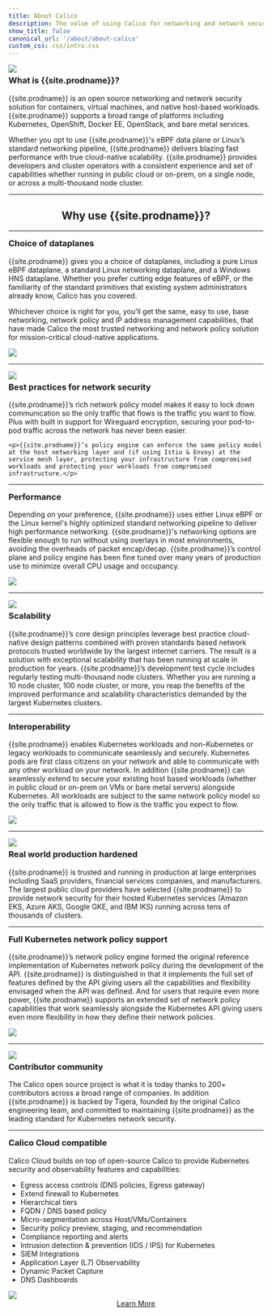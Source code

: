 ```yaml
---
title: About Calico
description: The value of using Calico for networking and network security for workloads and hosts.
show_title: false
canonical_url: '/about/about-calico'
custom_css: css/intro.css
---
```


<div id="why-use-calico-1" class="row">
  <div class="col-md-6">
    <img style="max-width: 330px" class="img-responsive center-block" src="{{ site.baseurl }}/images/felix_icon.png">
  </div>
  <div class="col-md-6">
    <h3 id="what-is" style="margin-top: 5px">What is {{site.prodname}}?</h3>
    <p>{{site.prodname}} is an open source networking and network security solution for containers, virtual machines, and native host-based workloads. {{site.prodname}} supports a broad range of platforms including Kubernetes, OpenShift, Docker EE, OpenStack, and bare metal services.</p>
    <p>Whether you opt to use {{site.prodname}}'s eBPF data plane or Linux’s standard networking pipeline, {{site.prodname}} delivers blazing fast performance with true cloud-native scalability. {{site.prodname}} provides developers and cluster operators with a consistent experience and set of capabilities whether running in public cloud or on-prem, on a single node, or across a multi-thousand node cluster.</p>
  </div>
</div>

<hr/>

<div style="text-align: center">
  <h2 id="why-use">Why use {{site.prodname}}?</h2>
</div>

<hr/>

<div id="why-use-calico-6" class="row">
  <div class="col-md-6">
    <h3 id="familiar" style="margin-top: 5px">Choice of dataplanes</h3>
    <p>{{site.prodname}} gives you a choice of dataplanes, including a pure Linux eBPF dataplane, a standard Linux networking dataplane, and a Windows HNS dataplane. Whether you prefer cutting edge features of eBPF, or the familiarity of the standard primitives that existing system administrators already know, Calico has you covered.</p>
    <p>Whichever choice is right for you, you’ll get the same, easy to use, base networking, network policy and IP address management capabilities, that have made Calico the most trusted networking and network policy solution for mission-critical cloud-native applications.</p>
  </div>
  <div class="col-md-6">
    <img class="img-responsive center-block" src="{{ site.baseurl }}/images/intro/multiple-dataplanes.png">
  </div>
</div>

<hr/>

<div id="why-use-calico-2" class="row">
  <div class="col-md-6">
    <img class="img-responsive center-block" src="{{ site.baseurl }}/images/intro/best-practices.png">
  </div>
  <div class="col-md-6">
    <h3 id="best-practices" style="margin-top: 5px">Best practices for network security</h3>
    <p>{{site.prodname}}’s rich network policy model makes it easy to lock down communication so the only traffic that flows is the traffic you want to flow. Plus with built in support for Wireguard encryption, securing your pod-to-pod traffic across the network has never been easier.</p>

    <p>{{site.prodname}}’s policy engine can enforce the same policy model at the host networking layer and (if using Istio & Envoy) at the service mesh layer, protecting your infrastructure from compromised workloads and protecting your workloads from compromised infrastructure.</p>
  </div>
</div>

<hr/>

<div id="why-use-calico-3" class="row">
  <div class="col-md-6">
    <h3 id="performance" style="margin-top: 5px">Performance</h3>
    <p>Depending on your preference, {{site.prodname}} uses either Linux eBPF or the Linux kernel's highly optimized standard networking pipeline to deliver high performance networking. {{site.prodname}}'s networking options are flexible enough to run without using overlays in most environments, avoiding the overheads of packet encap/decap. {{site.prodname}}’s control plane and policy engine has been fine tuned over many years of production use to minimize overall CPU usage and occupancy.</p>
  </div>
  <div class="col-md-6">
    <img class="img-responsive center-block" src="{{ site.baseurl }}/images/intro/performance.png">
  </div>
</div>

<hr/>

<div id="why-use-calico-4" class="row">
  <div class="col-md-6">
    <img class="img-responsive center-block" src="{{ site.baseurl }}/images/intro/scale.png">
  </div>
  <div class="col-md-6">
    <h3 id="scalability" style="margin-top: 5px">Scalability</h3>
    <p>{{site.prodname}}’s core design principles leverage best practice cloud-native design patterns combined with proven standards based network protocols trusted worldwide by the largest internet carriers. The result is a solution with exceptional scalability that has been running at scale in production for years. {{site.prodname}}’s development test cycle includes regularly testing multi-thousand node clusters.  Whether you are running a 10 node cluster, 100 node cluster, or more, you reap the benefits of the improved performance and scalability characteristics demanded by the largest Kubernetes clusters.</p>
  </div>
</div>

<hr/>

<div id="why-use-calico-5" class="row">
  <div class="col-md-6">
    <h3 id="interoperability" style="margin-top: 5px">Interoperability</h3>
    <p>{{site.prodname}} enables Kubernetes workloads and non-Kubernetes or legacy workloads to communicate seamlessly and securely.  Kubernetes pods are first class citizens on your network and able to communicate with any other workload on your network.  In addition {{site.prodname}} can seamlessly extend to secure your existing host based workloads (whether in public cloud or on-prem on VMs or bare metal servers) alongside Kubernetes.  All workloads are subject to the same network policy model so the only traffic that is allowed to flow is the traffic you expect to flow.</p>
  </div>
  <div class="col-md-6">
    <img class="img-responsive center-block" src="{{ site.baseurl }}/images/intro/interoperability.png">
  </div>
</div>

<hr/>

<div id="why-use-calico-7" class="row">
  <div class="col-md-6">
    <img class="img-responsive center-block" src="{{ site.baseurl }}/images/intro/deployed.png">
  </div>
  <div class="col-md-6">
    <h3 id="real-world-production" style="margin-top: 5px">Real world production hardened</h3>
    <p>{{site.prodname}} is trusted and running in production at large enterprises including SaaS providers, financial services companies, and manufacturers.  The largest public cloud providers have selected {{site.prodname}} to provide network security for their hosted Kubernetes services (Amazon EKS, Azure AKS, Google GKE, and IBM IKS) running across tens of thousands of clusters.</p>
  </div>
</div>

<hr/>

<div id="why-use-calico-8" class="row">
  <div class="col-md-6">
    <h3 id="full-kubernetes-support" style="margin-top: 5px">Full Kubernetes network policy support</h3>
    <p>{{site.prodname}}’s network policy engine formed the original reference implementation of Kubernetes network policy during the development of the API. {{site.prodname}} is distinguished in that it implements the full set of features defined by the API giving users all the capabilities and flexibility envisaged when the API was defined. And for users that require even more power, {{site.prodname}} supports an extended set of network policy capabilities that work seamlessly alongside the Kubernetes API giving users even more flexibility in how they define their network policies.</p>
  </div>
  <div class="col-md-6">
    <img class="img-responsive center-block" src="{{ site.baseurl }}/images/intro/policy.png">
  </div>
</div>

<hr/>

<div id="why-use-calico-9" class="row">
  <div class="col-md-6">
    <img class="img-responsive center-block" src="{{ site.baseurl }}/images/intro/community.png">
  </div>
  <div class="col-md-6">
    <h3 id="contributor-community" style="margin-top: 5px">Contributor community</h3>
    <p>The Calico open source project is what it is today thanks to 200+ contributors across a broad range of companies.  In addition {{site.prodname}} is backed by Tigera, founded by the original Calico engineering team, and committed to maintaining {{site.prodname}} as the leading standard for Kubernetes network security.</p>
  </div>
</div>

<hr/>

<div id="why-use-calico-10" class="row">
  <div class="col-md-6">
    <h3 id="enterprise-compatible" style="margin-top: 5px">Calico Cloud compatible</h3>
    <p>Calico Cloud builds on top of open-source Calico to provide Kubernetes security and observability features and capabilities:</p>
    <ul style="">
        <li>Egress access controls (DNS policies, Egress gateway)</li>
        <li>Extend firewall to Kubernetes</li>
        <li>Hierarchical tiers</li>
        <li>FQDN / DNS based policy</li>
        <li>Micro-segmentation across Host/VMs/Containers</li>
        <li>Security policy preview, staging, and recommendation</li>
        <li>Compliance reporting and alerts</li>
        <li>Intrusion detection & prevention (IDS / IPS) for Kubernetes</li>
        <li>SIEM Integrations</li>
        <li>Application Layer (L7) Observability</li>
        <li>Dynamic Packet Capture</li>
        <li>DNS Dashboards</li>
    </ul>
  </div>
  <div class="col-md-6">
    <img class="img-responsive center-block" src="{{ site.baseurl }}/images/calico-cloud-logo-large.png">
    <div style="display: flex; justify-content: center; align-items: center;" id="enterprise-footer">
      <a href="https://www.tigera.io/tigera-products/calico-cloud/" class="learn-more-button">Learn More</a>
    </div>    
  </div>
</div>




